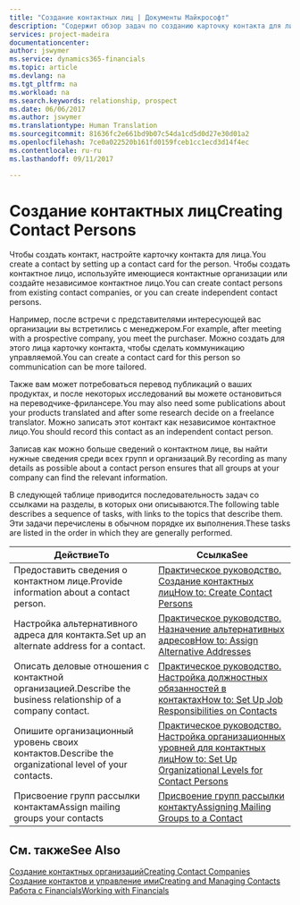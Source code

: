 ```yaml
---
title: "Создание контактных лиц | Документы Майкрософт"
description: "Содержит обзор задач по созданию карточку контакта для лица, например для потенциального клиента или поставщика, что помогает определить отношения и наладить связь."
services: project-madeira
documentationcenter: 
author: jswymer
ms.service: dynamics365-financials
ms.topic: article
ms.devlang: na
ms.tgt_pltfrm: na
ms.workload: na
ms.search.keywords: relationship, prospect
ms.date: 06/06/2017
ms.author: jswymer
ms.translationtype: Human Translation
ms.sourcegitcommit: 81636fc2e661bd9b07c54da1cd5d0d27e30d01a2
ms.openlocfilehash: 7ce0a022520b161fd0159fceb1cc1ecd3d14f4ec
ms.contentlocale: ru-ru
ms.lasthandoff: 09/11/2017

---
```

# <a name="creating-contact-persons"></a><span data-ttu-id="a7bb6-103">Создание контактных лиц</span><span class="sxs-lookup"><span data-stu-id="a7bb6-103">Creating Contact Persons</span></span>
<span data-ttu-id="a7bb6-104">Чтобы создать контакт, настройте карточку контакта для лица.</span><span class="sxs-lookup"><span data-stu-id="a7bb6-104">You create a contact by setting up a contact card for the person.</span></span> <span data-ttu-id="a7bb6-105">Чтобы создать контактное лицо, используйте имеющиеся контактные организации или создайте независимое контактное лицо.</span><span class="sxs-lookup"><span data-stu-id="a7bb6-105">You can create contact persons from existing contact companies, or you can create independent contact persons.</span></span>

<span data-ttu-id="a7bb6-106">Например, после встречи с представителями интересующей вас организации вы встретились с менеджером.</span><span class="sxs-lookup"><span data-stu-id="a7bb6-106">For example, after meeting with a prospective company, you meet the purchaser.</span></span> <span data-ttu-id="a7bb6-107">Можно создать для этого лица карточку контакта, чтобы сделать коммуникацию управляемой.</span><span class="sxs-lookup"><span data-stu-id="a7bb6-107">You can create a contact card for this person so communication can be more tailored.</span></span>

<span data-ttu-id="a7bb6-108">Также вам может потребоваться перевод публикаций о ваших продуктах, и после некоторых исследований вы можете остановиться на переводчике-фрилансере.</span><span class="sxs-lookup"><span data-stu-id="a7bb6-108">You may also need some publications about your products translated and after some research decide on a freelance translator.</span></span> <span data-ttu-id="a7bb6-109">Можно записать этот контакт как независимое контактное лицо.</span><span class="sxs-lookup"><span data-stu-id="a7bb6-109">You should record this contact as an independent contact person.</span></span>

<span data-ttu-id="a7bb6-110">Записав как можно больше сведений о контактном лице, вы найти нужные сведения среди всех групп и организаций.</span><span class="sxs-lookup"><span data-stu-id="a7bb6-110">By recording as many details as possible about a contact person ensures that all groups at your company can find the relevant information.</span></span>

<span data-ttu-id="a7bb6-111">В следующей таблице приводится последовательность задач со ссылками на разделы, в которых они описываются.</span><span class="sxs-lookup"><span data-stu-id="a7bb6-111">The following table describes a sequence of tasks, with links to the topics that describe them.</span></span> <span data-ttu-id="a7bb6-112">Эти задачи перечислены в обычном порядке их выполнения.</span><span class="sxs-lookup"><span data-stu-id="a7bb6-112">These tasks are listed in the order in which they are generally performed.</span></span>

| <span data-ttu-id="a7bb6-113">Действие</span><span class="sxs-lookup"><span data-stu-id="a7bb6-113">To</span></span> | <span data-ttu-id="a7bb6-114">Ссылка</span><span class="sxs-lookup"><span data-stu-id="a7bb6-114">See</span></span> |
| --- | --- |
| <span data-ttu-id="a7bb6-115">Предоставить сведения о контактном лице.</span><span class="sxs-lookup"><span data-stu-id="a7bb6-115">Provide information about a contact person.</span></span> |[<span data-ttu-id="a7bb6-116">Практическое руководство. Создание контактных лиц</span><span class="sxs-lookup"><span data-stu-id="a7bb6-116">How to: Create Contact Persons</span></span>](marketing-how-create-contact-persons.md) |
| <span data-ttu-id="a7bb6-117">Настройка альтернативного адреса для контакта.</span><span class="sxs-lookup"><span data-stu-id="a7bb6-117">Set up an alternate address for a contact.</span></span> |[<span data-ttu-id="a7bb6-118">Практическое руководство. Назначение альтернативных адресов</span><span class="sxs-lookup"><span data-stu-id="a7bb6-118">How to: Assign Alternative Addresses</span></span>](marketing-how-assign-alternate-address.md) |
| <span data-ttu-id="a7bb6-119">Описать деловые отношения с контактной организацией.</span><span class="sxs-lookup"><span data-stu-id="a7bb6-119">Describe the business relationship of a company contact.</span></span> |[<span data-ttu-id="a7bb6-120">Практическое руководство. Настройка должностных обязанностей в контактах</span><span class="sxs-lookup"><span data-stu-id="a7bb6-120">How to: Set Up Job Responsibilities on Contacts</span></span>](marketing-job-responsibilities.md) |
| <span data-ttu-id="a7bb6-121">Опишите организационный уровень своих контактов.</span><span class="sxs-lookup"><span data-stu-id="a7bb6-121">Describe the organizational level of your contacts.</span></span> |[<span data-ttu-id="a7bb6-122">Практическое руководство. Настройка организационных уровней для контактных лиц</span><span class="sxs-lookup"><span data-stu-id="a7bb6-122">How to: Set Up Organizational Levels for Contact Persons</span></span>](marketing-organizational-levels.md) |
| <span data-ttu-id="a7bb6-123">Присвоение групп рассылки контактам</span><span class="sxs-lookup"><span data-stu-id="a7bb6-123">Assign mailing groups your contacts</span></span> |[<span data-ttu-id="a7bb6-124">Присвоение групп рассылки контакту</span><span class="sxs-lookup"><span data-stu-id="a7bb6-124">Assigning Mailing Groups to a Contact</span></span>](marketing-mailing-groups.md) |

## <a name="see-also"></a><span data-ttu-id="a7bb6-125">См. также</span><span class="sxs-lookup"><span data-stu-id="a7bb6-125">See Also</span></span>
[<span data-ttu-id="a7bb6-126">Создание контактных организаций</span><span class="sxs-lookup"><span data-stu-id="a7bb6-126">Creating Contact Companies</span></span>](marketing-create-contact-companies.md)  
[<span data-ttu-id="a7bb6-127">Создание контактов и управление ими</span><span class="sxs-lookup"><span data-stu-id="a7bb6-127">Creating and Managing Contacts</span></span>](marketing-create-contact-persons.md)  
[<span data-ttu-id="a7bb6-128">Работа с Financials</span><span class="sxs-lookup"><span data-stu-id="a7bb6-128">Working with Financials</span></span>](ui-work-product.md)

